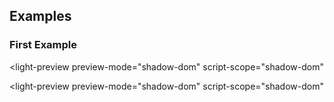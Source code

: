 ---
---


<role-menu hidden></role-menu>


## Examples

### First Example

<light-preview
  preview-mode="shadow-dom"
  script-scope="shadow-dom"
>
  <script slot="code" type="text/plain">
    <role-menu>
      <div slot="trigger">
        Menu Options
      </div>
      <role-menu-item>Menu Item 1</role-menu-item>
      <role-menu-item>
        <div>Menu Item 2</div>
        <role-menu slot="submenu">
          <role-menu-item>Sub Menu Item 1</role-menu-item>
          <role-menu-item>Sub Menu Item 2</role-menu-item>
          <role-menu-item>Sub Menu Item 3</role-menu-item>
        </role-menu>
      </role-menu-item>
      <role-menu-item>Menu Item 3</role-menu-item>
      <role-menu-item>Menu Item 4</role-menu-item>
    </role-menu>
  </script>
</light-preview>

<light-preview
  preview-mode="shadow-dom"
  script-scope="shadow-dom"
>
  <script slot="code" type="text/plain">
    <role-menu>
      <div slot="trigger">
        Menu Options
      </div>
      <role-menu-item>Menu Item 1</role-menu-item>
      <role-menu-item>
        <div>Menu Item 2</div>
        <role-menu slot="submenu">
          <role-menu-item>Sub Menu Item 1</role-menu-item>
          <role-menu-item>Sub Menu Item 2</role-menu-item>
          <role-menu-item>Sub Menu Item 3</role-menu-item>
        </role-menu>
      </role-menu-item>
      <role-menu-item>
        <div>Menu Item 3</div>
        <role-menu slot="submenu">
          <role-menu-item>Sub Menu Item 1</role-menu-item>
          <role-menu-item>Sub Menu Item 2</role-menu-item>
          <role-menu-item>Sub Menu Item 3</role-menu-item>
        </role-menu>
      </role-menu-item>
      <role-menu-item>Menu Item 4</role-menu-item>
    </role-menu>
  </script>
</light-preview>
